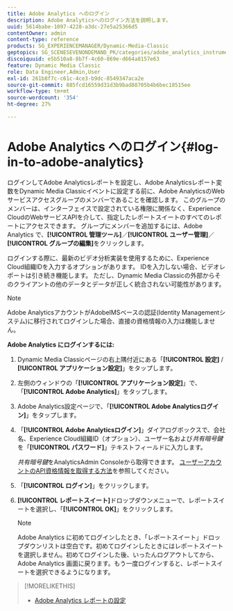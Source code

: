 ```yaml
---
title: Adobe Analytics へのログイン
description: Adobe Analyticsへのログイン方法を説明します。
uuid: 5614babe-1097-4228-a3dc-27e5a25366d5
contentOwner: admin
content-type: reference
products: SG_EXPERIENCEMANAGER/Dynamic-Media-Classic
geptopics: SG_SCENESEVENONDEMAND_PK/categories/adobe_analytics_instrumentation_kit
discoiquuid: e5b510a8-8b7f-4c60-869e-d664a8157e63
feature: Dynamic Media Classic
role: Data Engineer,Admin,User
exl-id: 261b8f7c-c61c-4ce3-b9dc-8549347aca2e
source-git-commit: 885fcd16559d31d3b9bad88705b4b6bec18515ee
workflow-type: tm+mt
source-wordcount: '354'
ht-degree: 27%

---
```


# Adobe Analytics へのログイン{#log-in-to-adobe-analytics}

ログインしてAdobe Analyticsレポートを設定し、Adobe Analyticsレポート変数をDynamic Media Classicイベントに設定する前に、Adobe AnalyticsのWebサービスアクセスグループのメンバーであることを確認します。 このグループのメンバーは、インターフェイスで設定されている権限に関係なく、Experience CloudのWebサービスAPIを介して、指定したレポートスイートのすべてのレポートにアクセスできます。 グループにメンバーを追加するには、Adobe Analytics で、**[!UICONTROL 管理ツール]**／**[!UICONTROL ユーザー管理]**／**[!UICONTROL グループの編集]**&#x200B;をクリックします。

ログインする際に、最新のビデオ分析実装を使用するために、Experience Cloud組織IDを入力するオプションがあります。 IDを入力しない場合、ビデオレポートは引き続き機能します。 ただし、Dynamic Media Classicの外部からそのクライアントの他のデータとデータが正しく統合されない可能性があります。

>[!NOTE]
>
>Adobe AnalyticsアカウントがAdobeIMSベースの認証(Identity Managementシステム)に移行されてログインした場合、直接の資格情報の入力は機能しません。

**Adobe Analytics にログインするには:**

1. Dynamic Media Classicページの右上隅付近にある「**[!UICONTROL 設定]** / **[!UICONTROL アプリケーション設定]**」をタップします。
1. 左側のウィンドウの「**[!UICONTROL アプリケーション設定]**」で、「**[!UICONTROL Adobe Analytics]**」をタップします。
1. Adobe Analytics設定ページで、「**[!UICONTROL Adobe Analyticsログイン]**」をタップします。
1. 「**[!UICONTROL Adobe Analyticsログイン]**」ダイアログボックスで、会社名、Experience Cloud組織ID（オプション）、ユーザー名および&#x200B;*共有暗号鍵*&#x200B;を「**[!UICONTROL パスワード]**」テキストフィールドに入力します。

   *共有暗号鍵*&#x200B;をAnalyticsAdmin Consoleから取得できます。 [ユーザーアカウントのAPI資格情報を取得する方法](https://github.com/AdobeDocs/analytics-2.0-apis/blob/master/create-oauth-client.md)を参照してください。

1. 「**[!UICONTROL ログイン]**」をクリックします。
1. **[!UICONTROL レポートスイート]**&#x200B;ドロップダウンメニューで、レポートスイートを選択し、「**[!UICONTROL OK]**」をクリックします。

   >[!NOTE]
   >
   >Adobe Analytics に初めてログインしたとき、「レポートスイート」ドロップダウンリストは空白です。初めてログインしたときにはレポートスイートを選択しません。初めてログインした後、いったんログアウトしてから、Adobe Analytics 画面に戻ります。もう一度ログインすると、レポートスイートを選択できるようになります。

>[!MORELIKETHIS]
>
>* [Adobe Analytics レポートの設定](configuring-analytics-reports.md#configuring_adobe_analytics_reports)

